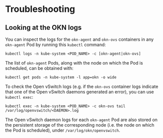 # Troubleshooting

## Looking at the OKN logs

You can inspect the logs for the `okn-agent` and `okn-ovs` containers in any
`okn-agent` Pod by running this `kubectl` command:
```
kubectl logs -n kube-system <POD_NAME> -c [okn-agent|okn-ovs]
```

The list of `okn-agent` Pods, along with the node on which the Pod is scheduled,
can be obtained with:
```
kubectl get pods -n kube-system -l app=okn -o wide
```

To check the Open vSwitch logs (e.g. if the `okn-ovs` container logs indicate
that one of the Open vSwitch daemons generated an error), you can use `kubectl
exec`:
```
kubectl exec -n kube-system <POD_NAME> -c okn-ovs tail /var/log/openvswitch/<DAEMON>.log
```
The Open vSwitch daemon logs for each `okn-agent` Pod are also stored on the
persistent storage of the corresponding node (i.e. the node on which the Pod is
scheduled), under `/var/log/okn/openvswitch`.
